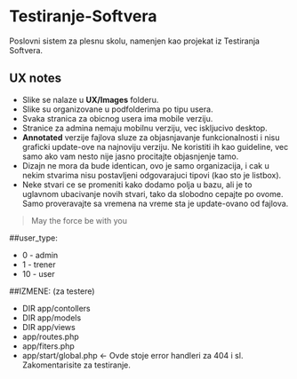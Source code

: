 Testiranje-Softvera
===================

Poslovni sistem za plesnu skolu, namenjen kao projekat iz Testiranja Softvera.


## UX notes

* Slike se nalaze u **UX/Images** folderu.
* Slike su organizovane u podfolderima po tipu usera.
* Svaka stranica za obicnog usera ima mobile verziju.
* Stranice za admina nemaju mobilnu verziju, vec iskljucivo desktop.
* **Annotated** verzije fajlova sluze za objasnjavanje funkcionalnosti i nisu graficki update-ove na najnoviju verziju. Ne koristiti ih kao guideline, vec samo ako vam nesto nije jasno procitajte objasnjenje tamo.
* Dizajn ne mora da bude identican, ovo je samo organizacija, i cak u nekim stvarima nisu postavljeni odgovarajuci tipovi (kao sto je listbox).
* Neke stvari ce se promeniti kako dodamo polja u bazu, ali je to uglavnom ubacivanje novih stvari, tako da slobodno cepajte po ovome. Samo proveravajte sa vremena na vreme sta je update-ovano od fajlova.


> May the force be with you

##user_type:
* 0 - admin
* 1 - trener
* 10 - user

##IZMENE: (za testere)
* DIR app/contollers
* DIR app/models
* DIR app/views
* app/routes.php
* app/fiters.php
* app/start/global.php <- Ovde stoje error handleri za 404 i sl. Zakomentarisite za testiranje.
